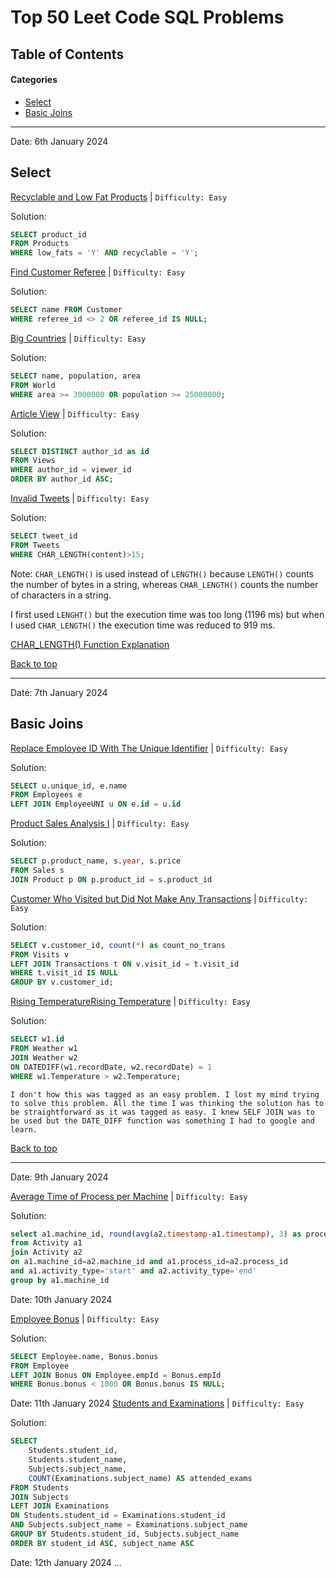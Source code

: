 # Top 50 Leet Code SQL Problems

## Table of Contents

#### Categories
  - [Select](#category-select)
  - [Basic Joins](#basic-joins)

---
Date: 6th January 2024
## Select

 [Recyclable and Low Fat Products]( https://leetcode.com/problems/recyclable-and-low-fat-products/?envType=study-plan-v2&envId=top-sql-50) |
 `Difficulty: Easy`

Solution:
```sql
SELECT product_id
FROM Products
WHERE low_fats = 'Y' AND recyclable = 'Y';
```

[Find Customer Referee](https://leetcode.com/problems/find-customer-referee/?envType=study-plan-v2&envId=top-sql-50) |
`Difficulty: Easy`

Solution:
```sql
SELECT name FROM Customer
WHERE referee_id <> 2 OR referee_id IS NULL;
```

[Big Countries](https://leetcode.com/problems/big-countries/?envType=study-plan-v2&envId=top-sql-50) |
`Difficulty: Easy`

Solution:
```sql
SELECT name, population, area
FROM World
WHERE area >= 3000000 OR population >= 25000000;
```

[Article View](https://leetcode.com/problems/article-views-i/?envType=study-plan-v2&envId=top-sql-50) |
`Difficulty: Easy`

Solution:
```sql
SELECT DISTINCT author_id as id
FROM Views
WHERE author_id = viewer_id
ORDER BY author_id ASC;
```

[Invalid Tweets](https://leetcode.com/problems/invalid-tweets/?envType=study-plan-v2&envId=top-sql-50) |
`Difficulty: Easy`

Solution:
```sql
SELECT tweet_id
FROM Tweets
WHERE CHAR_LENGTH(content)>15;
```
Note: `CHAR_LENGTH()` is used instead of `LENGTH()` because `LENGTH()` counts the number of bytes in a string, whereas `CHAR_LENGTH()` counts the number of characters in a string.

I first used `LENGHT()` but the execution time was too long (1196 ms) but when I used `CHAR_LENGTH()` the execution time was reduced to 919 ms.

[CHAR_LENGTH() Function Explanation](https://www.w3schools.com/sql/func_mysql_char_length.asp#:~:text=The%20CHAR_LENGTH()%20function%20return,to%20the%20CHARACTER_LENGTH()%20function)

[Back to top](#table-of-contents)

----

Date: 7th January 2024
## Basic Joins

[Replace Employee ID With The Unique Identifier](https://leetcode.com/problems/replace-employee-id-with-the-unique-identifier/?envType=study-plan-v2&envId=top-sql-50) |
`Difficulty: Easy`

Solution:
```sql
SELECT u.unique_id, e.name
FROM Employees e
LEFT JOIN EmployeeUNI u ON e.id = u.id
```

[Product Sales Analysis I](https://leetcode.com/problems/product-sales-analysis-i/?envType=study-plan-v2&envId=top-sql-50) |
`Difficulty: Easy`

Solution:
```sql
SELECT p.product_name, s.year, s.price
FROM Sales s
JOIN Product p ON p.product_id = s.product_id
```

[Customer Who Visited but Did Not Make Any Transactions](https://leetcode.com/problems/customer-who-visited-but-did-not-make-any-transactions/description/?envType=study-plan-v2&envId=top-sql-50) |
`Difficulty: Easy`

Solution:
```sql
SELECT v.customer_id, count(*) as count_no_trans
FROM Visits v
LEFT JOIN Transactions t ON v.visit_id = t.visit_id
WHERE t.visit_id IS NULL
GROUP BY v.customer_id;
```

[Rising TemperatureRising Temperature](https://leetcode.com/problems/rising-temperature/description/?envType=study-plan-v2&envId=top-sql-50) |
`Difficulty: Easy`

Solution:
```sql
SELECT w1.id
FROM Weather w1
JOIN Weather w2 
ON DATEDIFF(w1.recordDate, w2.recordDate) = 1
WHERE w1.Temperature > w2.Temperature;
```

```I don't how this was tagged as an easy problem. I lost my mind trying to solve this problem. All the time I was thinking the solution has to be straightforward as it was tagged as easy. I knew SELF JOIN was to be used but the DATE_DIFF function was something I had to google and learn. ```

[Back to top](#table-of-contents)

----

Date: 9th January 2024

[Average Time of Process per Machine](https://leetcode.com/problems/average-time-of-process-per-machine/description/?envType=study-plan-v2&envId=top-sql-50) |
`Difficulty: Easy`

Solution:
```sql
select a1.machine_id, round(avg(a2.timestamp-a1.timestamp), 3) as processing_time 
from Activity a1
join Activity a2 
on a1.machine_id=a2.machine_id and a1.process_id=a2.process_id
and a1.activity_type='start' and a2.activity_type='end'
group by a1.machine_id
```

Date: 10th January 2024

[Employee Bonus](https://leetcode.com/problems/employee-bonus/description/?envType=study-plan-v2&envId=top-sql-50) |
`Difficulty: Easy`

Solution:
```sql
SELECT Employee.name, Bonus.bonus
FROM Employee
LEFT JOIN Bonus ON Employee.empId = Bonus.empId
WHERE Bonus.bonus < 1000 OR Bonus.bonus IS NULL;
```

Date: 11th January 2024
[Students and Examinations](https://leetcode.com/problems/students-and-examinations/description/?envType=study-plan-v2&envId=top-sql-50) |
`Difficulty: Easy`

Solution:
```sql
SELECT
    Students.student_id,
    Students.student_name,
    Subjects.subject_name,
    COUNT(Examinations.subject_name) AS attended_exams
FROM Students 
JOIN Subjects
LEFT JOIN Examinations
ON Students.student_id = Examinations.student_id
AND Subjects.subject_name = Examinations.subject_name
GROUP BY Students.student_id, Subjects.subject_name
ORDER BY student_id ASC, subject_name ASC
```

Date: 12th January 2024
...


